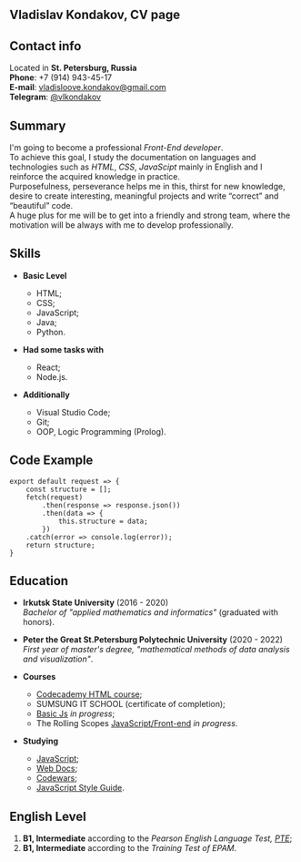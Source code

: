 **Vladislav Kondakov, CV page**
---

**Contact info**
---
Located in **St. Petersburg, Russia**\
**Phone**: +7 (914) 943-45-17\
**E-mail**: [vladisloove.kondakov@gmail.com](mailto:vladisloove.kondakov@gmail.com)\
**Telegram**: [@vlkondakov](https://tlgg.ru/vlkondakov)

Summary
---
I'm going to become a professional *Front-End developer*.\
To achieve this goal, I study the documentation on languages ​​and technologies such as
*HTML*, *CSS*, *JavaScipt* mainly in English and I reinforce the acquired knowledge in practice.\
Purposefulness, perseverance helps me in this, thirst for new knowledge, desire to create interesting, meaningful projects and write “correct” and “beautiful” code.\
A huge plus for me will be to get into a friendly and strong team, where the motivation will be always with me to develop professionally.

Skills
---
* **Basic Level**
  * HTML;
  * CSS;
  * JavaScript;
  * Java;
  * Python.


* **Had some tasks with**
  * React;
  * Node.js.


* **Additionally**
  * Visual Studio Code;
  * Git;
  * OOP, Logic Programming (Prolog).

Code Example
---

```
export default request => {
    const structure = [];
    fetch(request)
        .then(response => response.json())
        .then(data => { 
            this.structure = data;
        })
    .catch(error => console.log(error));
    return structure;
}
```

Education
---

* **Irkutsk State University** (2016 - 2020)\
*Bachelor of "applied mathematics and informatics"* (graduated with honors).
* **Peter the Great St.Petersburg Polytechnic University** (2020 - 2022)\
*First year of master's degree, "mathematical methods of data analysis and visualization"*.



* **Courses**
  * [Codecademy HTML course](https://www.codecademy.com/profiles/vladislavKondakov7004332313);
  * SUMSUNG IT SCHOOL (certificate of completion);
  * [Basic Js](https://www.vladilen.dev/js) *in progress*;
  * The Rolling Scopes [JavaScript/Front-end](https://rs.school/js/) *in progress*.


* **Studying**
  * [JavaScript](https://learn.javascript.ru/);
  * [Web Docs](https://developer.mozilla.org/en-US/);
  * [Codewars](https://www.codewars.com/users/JNy);
  * [JavaScript Style Guide](https://github.com/airbnb/javascript).

English Level
---
1. **B1, Intermediate** according to the *Pearson English Language Test, [PTE](https://pearsonpte.com/)*;
2. **B1, Intermediate** according to the *Training Test of EPAM*.